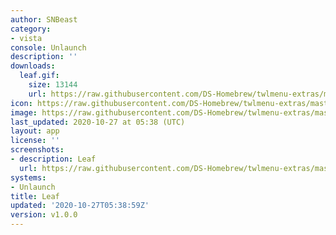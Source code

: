 ```yaml
---
author: SNBeast
category:
- vista
console: Unlaunch
description: ''
downloads:
  leaf.gif:
    size: 13144
    url: https://raw.githubusercontent.com/DS-Homebrew/twlmenu-extras/master/_nds/TWiLightMenu/unlaunch/backgrounds/leaf.gif
icon: https://raw.githubusercontent.com/DS-Homebrew/twlmenu-extras/master/_nds/TWiLightMenu/unlaunch/backgrounds/leaf.gif
image: https://raw.githubusercontent.com/DS-Homebrew/twlmenu-extras/master/_nds/TWiLightMenu/unlaunch/backgrounds/leaf.gif
last_updated: 2020-10-27 at 05:38 (UTC)
layout: app
license: ''
screenshots:
- description: Leaf
  url: https://raw.githubusercontent.com/DS-Homebrew/twlmenu-extras/master/_nds/TWiLightMenu/unlaunch/backgrounds/leaf.gif
systems:
- Unlaunch
title: Leaf
updated: '2020-10-27T05:38:59Z'
version: v1.0.0
---
```

